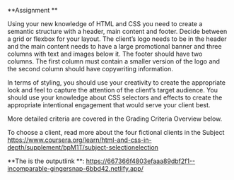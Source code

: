 **Assignment **

Using your new knowledge of HTML and CSS you need to create a semantic structure with a header, main content and footer. Decide between a grid or flexbox for your layout. The client’s logo needs to be in the header and the main content needs to have a large promotional banner and three columns with text and images below it. The footer should have two columns. The first column must contain a smaller version of the logo and the second column should have copywriting information. 

In terms of styling, you should use your creativity to create the appropriate look and feel to capture the attention of the client’s target audience. You should use your knowledge about CSS selectors and effects to create the appropriate intentional engagement that would serve your client best.

More detailed criteria are covered in the Grading Criteria Overview below. 

To choose a client, read more about the four fictional clients in the 
Subject https://www.coursera.org/learn/html-and-css-in-depth/supplement/bpM1T/subject-selectionelection

**The is the outputlink **: https://667366f4803efaaa89dbf2f1--incomparable-gingersnap-6bbd42.netlify.app/
